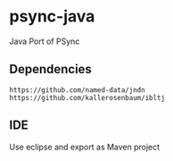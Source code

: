 # psync-java
Java Port of PSync

## Dependencies

    https://github.com/named-data/jndn
    https://github.com/kallerosenbaum/ibltj

## IDE

Use eclipse and export as Maven project
